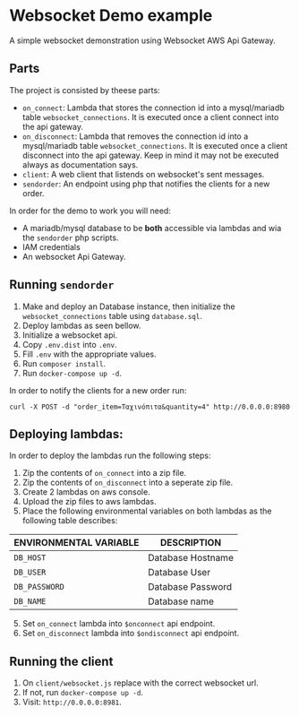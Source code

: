 # Websocket Demo example
A simple websocket demonstration using Websocket AWS Api Gateway.

## Parts

The project is consisted by theese parts:

* `on_connect`: Lambda that stores the connection id into a mysql/mariadb table `websocket_connections`. It is executed once a client connect into the api gateway.
* `on_disconnect`: Lambda that removes the connection id into a mysql/mariadb table `websocket_connections`. It is executed once a client disconnect into the api gateway. Keep in mind it may not be executed always as documentation says.
* `client`: A web client that listends on websocket's sent messages.
* `sendorder`: An endpoint using php that notifies the clients for a new order.

In order for the demo to work you will need:

* A mariadb/mysql database to be **both** accessible via lambdas and wia the `sendorder` php scripts.
* IAM credentials
* An websocket Api Gateway.

## Running `sendorder`

1. Make and deploy an Database instance, then initialize the `websocket_connections` table using `database.sql`.
2. Deploy lambdas as seen bellow.
3. Initialize a websocket api.
4. Copy `.env.dist` into `.env`.
5. Fill `.env` with the appropriate values.
6. Run `composer install`.
7. Run `docker-compose up -d`.

In order to notify the clients for a new order run:

```
curl -X POST -d "order_item=Ταχινόπιτα&quantity=4" http://0.0.0.0:8980
```

## Deploying lambdas:

In order to deploy the lambdas run the following steps:

1. Zip the contents of `on_connect` into a zip file.
2. Zip the contents of `on_disconnect` into a seperate zip file.
3. Create 2 lambdas on aws console.
4. Upload the zip files to aws lambdas.
5. Place the following environmental variables on both lambdas as the following table describes:

ENVIRONMENTAL VARIABLE | DESCRIPTION
--- | ---
`DB_HOST`     | Database Hostname
`DB_USER`     | Database User
`DB_PASSWORD` | Database Password
`DB_NAME`     | Database name

5. Set `on_connect` lambda into `$onconnect` api endpoint.
6. Set `on_disconnect` lambda into `$ondisconnect` api endpoint.

## Running the client

1. On `client/websocket.js` replace with the correct websocket url.
2. If not, run `docker-compose up -d`.
3. Visit: `http://0.0.0.0:8981`.
